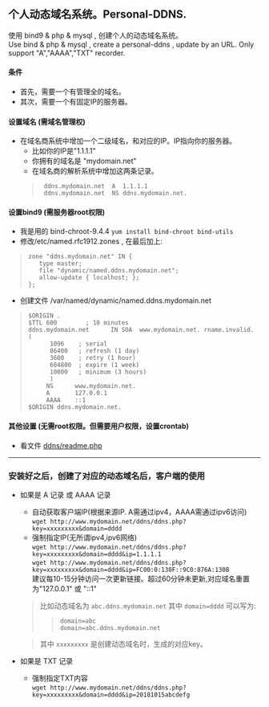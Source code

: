 ## 个人动态域名系统。Personal-DDNS.
使用 bind9 &amp; php &amp; mysql , 创建个人的动态域名系统。  
Use bind &amp; php &amp; mysql , create a personal-ddns , update by an URL. Only support "A","AAAA","TXT" recorder.  

#### 条件
- 首先，需要一个有管理全的域名。
- 其次，需要一个有固定IP的服务器。

#### 设置域名 (需域名管理权)
- 在域名商系统中增加一个二级域名，和对应的IP。IP指向你的服务器。
   -  比如你的IP是"1.1.1.1"   
   -  你拥有的域名是 "mydomain.net"
   -  在域名商的解析系统中增加这两条记录。
   > ```
   >  ddns.mydomain.net  A  1.1.1.1 
   >  ddns.mydomain.net  NS ddns.mydomain.net.  
   > ```

#### 设置bind9 (需服务器root权限)
   - 我是用的 bind-chroot-9.4.4  `yum install bind-chroot bind-utils`
   - 修改/etc/named.rfc1912.zones , 在最后加上:
   > ```
   > zone "ddns.mydomain.net" IN {
   >    type master;
   >    file "dynamic/named.ddns.mydomain.net";
   >    allow-update { localhost; };
   > };
   > ```

   - 创建文件 /var/named/dynamic/named.ddns.mydomain.net 
   > ```
   > $ORIGIN .
   > $TTL 600        ; 10 minutes
   > ddns.mydomain.net      IN SOA  www.mydomain.net. rname.invalid. (
   >       1096    ; serial
   >       86400   ; refresh (1 day)
   >       3600    ; retry (1 hour)
   >       604800  ; expire (1 week)
   >       10800   ; minimum (3 hours)
   >       )
   >      NS      www.mydomain.net.
   >      A       127.0.0.1
   >      AAAA    ::1
   > $ORIGIN ddns.mydomain.net.
   > ```

#### 其他设置 (无需root权限。但需要用户权限，设置crontab)
- 看文件 [ddns/readme.php](ddns/readme.php) 

------
### 安装好之后，创建了对应的动态域名后，客户端的使用
- 如果是 A 记录 或 AAAA 记录   
   - 自动获取客户端IP(根据来源IP. A需通过ipv4，AAAA需通过ipv6访问)  
  `wget http://www.mydomain.net/ddns/ddns.php?key=xxxxxxxxx&domain=dddd`   
   - 强制指定IP(无所谓ipv4,ipv6网络)  
  `wget http://www.mydomain.net/ddns/ddns.php?key=xxxxxxxxx&domain=dddd&ip=1.1.1.1`  
  `wget http://www.mydomain.net/ddns/ddns.php?key=xxxxxxxxx&domain=dddd&ip=FC00:0:130F::9C0:876A:130B`  
   建议每10-15分钟访问一次更新链接。超过60分钟未更新,对应域名重置为"127.0.0.1" 或 "::1"   
    > 比如动态域名为 `abc.ddns.mydomain.net` 其中 `domain=dddd` 可以写为:  
    >>  `domain=abc`  
    >>  `domain=abc.ddns.mydomain.net`  

    >  其中 `xxxxxxxxx` 是创建动态域名时，生成的对应key。

- 如果是 TXT 记录   
  - 强制指定TXT内容  
  `wget http://www.mydomain.net/ddns/ddns.php?key=xxxxxxxxx&domain=dddd&ip=20181015abcdefg`  
  
